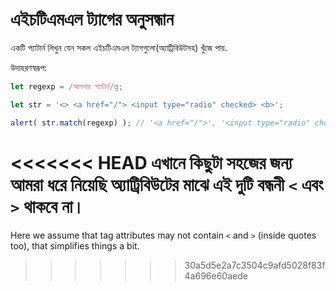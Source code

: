 # এইচটিএমএল ট্যাগের অনুসন্ধান

একটি প্যাটার্ন লিখুন যেন সকল এইচটিএমএল ট্যাগগুলো(অ্যাট্রিবিউটসহ) খুঁজে পায়.

উদাহরণস্বরূপ:

```js run
let regexp = /আপনার প্যাটার্ন/g;

let str = '<> <a href="/"> <input type="radio" checked> <b>';

alert( str.match(regexp) ); // '<a href="/">', '<input type="radio" checked>', '<b>'
```

<<<<<<< HEAD
এখানে কিছুটা সহজের জন্য আমরা ধরে নিয়েছি অ্যাট্রিবিউটের মাঝে এই দুটি বন্ধনী `<` এবং `>` থাকবে না।
=======
Here we assume that tag attributes may not contain `<` and `>` (inside quotes too), that simplifies things a bit.
>>>>>>> 30a5d5e2a7c3504c9afd5028f83f4a696e60aede
